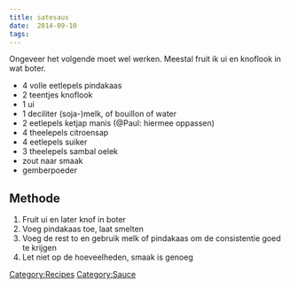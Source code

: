```yaml
---
title: satesaus
date:  2014-09-10
tags:
---
```

Ongeveer het volgende moet wel werken. Meestal fruit ik ui en knoflook
in wat boter.

-   4 volle eetlepels pindakaas
-   2 teentjes knoflook
-   1 ui
-   1 deciliter (soja-)melk, of bouillon of water
-   2 eetlepels ketjap manis (@Paul: hiermee oppassen)
-   4 theelepels citroensap
-   4 eetlepels suiker
-   3 theelepels sambal oelek
-   zout naar smaak
-   gemberpoeder

Methode
-------

1.  Fruit ui en later knof in boter
2.  Voeg pindakaas toe, laat smelten
3.  Voeg de rest to en gebruik melk of pindakaas om de consistentie goed
    te krijgen
4.  Let niet op de hoeveelheden, smaak is genoeg

<Category:Recipes> <Category:Sauce>

